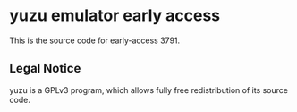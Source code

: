 yuzu emulator early access
=============

This is the source code for early-access 3791.

## Legal Notice

yuzu is a GPLv3 program, which allows fully free redistribution of its source code.